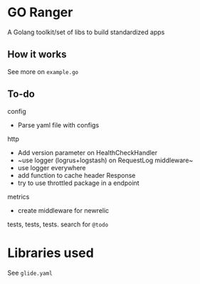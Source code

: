 # GO Ranger

A Golang toolkit/set of libs to build standardized apps

## How it works

See more on ```example.go```

## To-do

config
- Parse yaml file with configs

http
- Add version parameter on HealthCheckHandler
- ~use logger (logrus+logstash) on RequestLog middleware~
- use logger everywhere
- add function to cache header Response
- try to use throttled package in a endpoint

metrics
- create middleware for newrelic

tests, tests, tests. search for ```@todo```

# Libraries used

See ```glide.yaml```
